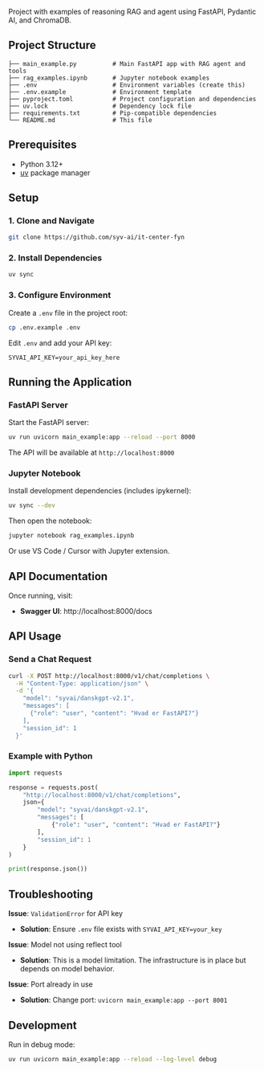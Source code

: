 Project with examples of reasoning RAG and agent using FastAPI, Pydantic AI, and ChromaDB.

## Project Structure

```
├── main_example.py          # Main FastAPI app with RAG agent and tools
├── rag_examples.ipynb       # Jupyter notebook examples
├── .env                     # Environment variables (create this)
├── .env.example             # Environment template
├── pyproject.toml           # Project configuration and dependencies
├── uv.lock                  # Dependency lock file
├── requirements.txt         # Pip-compatible dependencies
└── README.md                # This file
```

## Prerequisites

- Python 3.12+
- [uv](https://github.com/astral-sh/uv) package manager

## Setup

### 1. Clone and Navigate

```bash
git clone https://github.com/syv-ai/it-center-fyn
```

### 2. Install Dependencies

```bash
uv sync
```

### 3. Configure Environment

Create a `.env` file in the project root:

```bash
cp .env.example .env
```

Edit `.env` and add your API key:

```env
SYVAI_API_KEY=your_api_key_here
```

## Running the Application

### FastAPI Server

Start the FastAPI server:

```bash
uv run uvicorn main_example:app --reload --port 8000
```

The API will be available at `http://localhost:8000`

### Jupyter Notebook

Install development dependencies (includes ipykernel):

```bash
uv sync --dev
```

Then open the notebook:

```bash
jupyter notebook rag_examples.ipynb
```

Or use VS Code / Cursor with Jupyter extension.

## API Documentation

Once running, visit:
- **Swagger UI**: http://localhost:8000/docs

## API Usage

### Send a Chat Request

```bash
curl -X POST http://localhost:8000/v1/chat/completions \
  -H "Content-Type: application/json" \
  -d '{
    "model": "syvai/danskgpt-v2.1",
    "messages": [
      {"role": "user", "content": "Hvad er FastAPI?"}
    ],
    "session_id": 1
  }'
```

### Example with Python

```python
import requests

response = requests.post(
    "http://localhost:8000/v1/chat/completions",
    json={
        "model": "syvai/danskgpt-v2.1",
        "messages": [
            {"role": "user", "content": "Hvad er FastAPI?"}
        ],
        "session_id": 1
    }
)

print(response.json())
```

## Troubleshooting

**Issue**: `ValidationError` for API key
- **Solution**: Ensure `.env` file exists with `SYVAI_API_KEY=your_key`

**Issue**: Model not using reflect tool
- **Solution**: This is a model limitation. The infrastructure is in place but depends on model behavior.

**Issue**: Port already in use
- **Solution**: Change port: `uvicorn main_example:app --port 8001`

## Development

Run in debug mode:

```bash
uv run uvicorn main_example:app --reload --log-level debug
```
